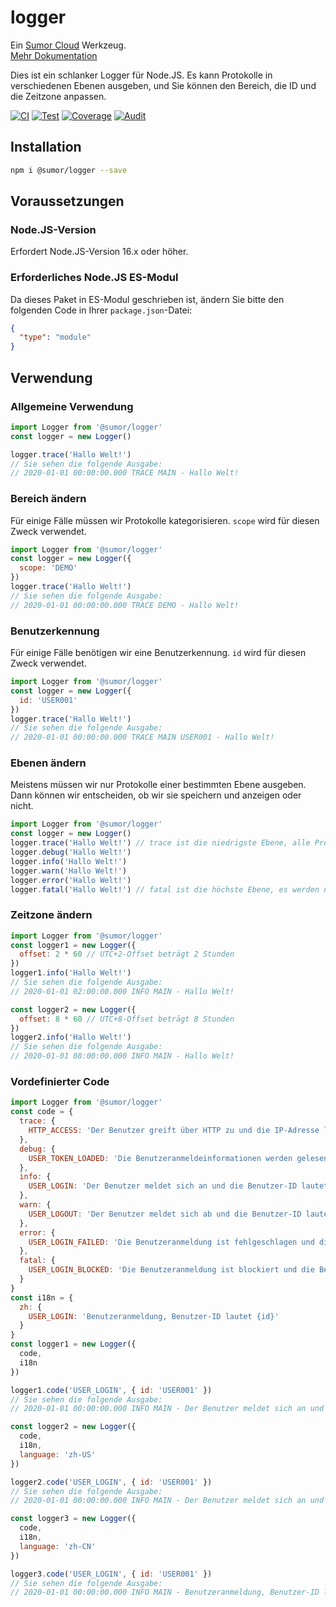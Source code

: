 # logger

Ein [Sumor Cloud](https://sumor.cloud) Werkzeug.  
[Mehr Dokumentation](https://sumor.cloud/logger)

Dies ist ein schlanker Logger für Node.JS.
Es kann Protokolle in verschiedenen Ebenen ausgeben, und Sie können den Bereich, die ID und die Zeitzone anpassen.

[![CI](https://github.com/sumor-cloud/logger/actions/workflows/ci.yml/badge.svg)](https://github.com/sumor-cloud/logger/actions/workflows/ci.yml)
[![Test](https://github.com/sumor-cloud/logger/actions/workflows/ut.yml/badge.svg)](https://github.com/sumor-cloud/logger/actions/workflows/ut.yml)
[![Coverage](https://github.com/sumor-cloud/logger/actions/workflows/coverage.yml/badge.svg)](https://github.com/sumor-cloud/logger/actions/workflows/coverage.yml)
[![Audit](https://github.com/sumor-cloud/logger/actions/workflows/audit.yml/badge.svg)](https://github.com/sumor-cloud/logger/actions/workflows/audit.yml)

## Installation

```bash
npm i @sumor/logger --save
```

## Voraussetzungen

### Node.JS-Version

Erfordert Node.JS-Version 16.x oder höher.

### Erforderliches Node.JS ES-Modul

Da dieses Paket in ES-Modul geschrieben ist, ändern Sie bitte den folgenden Code in Ihrer `package.json`-Datei:

```json
{
  "type": "module"
}
```

## Verwendung

### Allgemeine Verwendung

```js
import Logger from '@sumor/logger'
const logger = new Logger()

logger.trace('Hallo Welt!')
// Sie sehen die folgende Ausgabe:
// 2020-01-01 00:00:00.000 TRACE MAIN - Hallo Welt!
```

### Bereich ändern

Für einige Fälle müssen wir Protokolle kategorisieren. `scope` wird für diesen Zweck verwendet.

```js
import Logger from '@sumor/logger'
const logger = new Logger({
  scope: 'DEMO'
})
logger.trace('Hallo Welt!')
// Sie sehen die folgende Ausgabe:
// 2020-01-01 00:00:00.000 TRACE DEMO - Hallo Welt!
```

### Benutzerkennung

Für einige Fälle benötigen wir eine Benutzerkennung. `id` wird für diesen Zweck verwendet.

```js
import Logger from '@sumor/logger'
const logger = new Logger({
  id: 'USER001'
})
logger.trace('Hallo Welt!')
// Sie sehen die folgende Ausgabe:
// 2020-01-01 00:00:00.000 TRACE MAIN USER001 - Hallo Welt!
```

### Ebenen ändern

Meistens müssen wir nur Protokolle einer bestimmten Ebene ausgeben. Dann können wir entscheiden, ob wir sie speichern und anzeigen oder nicht.

```js
import Logger from '@sumor/logger'
const logger = new Logger()
logger.trace('Hallo Welt!') // trace ist die niedrigste Ebene, alle Protokolle werden ausgegeben
logger.debug('Hallo Welt!')
logger.info('Hallo Welt!')
logger.warn('Hallo Welt!')
logger.error('Hallo Welt!')
logger.fatal('Hallo Welt!') // fatal ist die höchste Ebene, es werden nur kritische Fehler ausgegeben
```

### Zeitzone ändern

```js
import Logger from '@sumor/logger'
const logger1 = new Logger({
  offset: 2 * 60 // UTC+2-Offset beträgt 2 Stunden
})
logger1.info('Hallo Welt!')
// Sie sehen die folgende Ausgabe:
// 2020-01-01 02:00:00.000 INFO MAIN - Hallo Welt!

const logger2 = new Logger({
  offset: 8 * 60 // UTC+8-Offset beträgt 8 Stunden
})
logger2.info('Hallo Welt!')
// Sie sehen die folgende Ausgabe:
// 2020-01-01 08:00:00.000 INFO MAIN - Hallo Welt!
```

### Vordefinierter Code

```js
import Logger from '@sumor/logger'
const code = {
  trace: {
    HTTP_ACCESS: 'Der Benutzer greift über HTTP zu und die IP-Adresse lautet {ip}'
  },
  debug: {
    USER_TOKEN_LOADED: 'Die Benutzeranmeldeinformationen werden gelesen und die Benutzer-ID lautet {id}'
  },
  info: {
    USER_LOGIN: 'Der Benutzer meldet sich an und die Benutzer-ID lautet {id}'
  },
  warn: {
    USER_LOGOUT: 'Der Benutzer meldet sich ab und die Benutzer-ID lautet {id}'
  },
  error: {
    USER_LOGIN_FAILED: 'Die Benutzeranmeldung ist fehlgeschlagen und die Benutzer-ID lautet {id}'
  },
  fatal: {
    USER_LOGIN_BLOCKED: 'Die Benutzeranmeldung ist blockiert und die Benutzer-ID lautet {id}'
  }
}
const i18n = {
  zh: {
    USER_LOGIN: 'Benutzeranmeldung, Benutzer-ID lautet {id}'
  }
}
const logger1 = new Logger({
  code,
  i18n
})

logger1.code('USER_LOGIN', { id: 'USER001' })
// Sie sehen die folgende Ausgabe:
// 2020-01-01 00:00:00.000 INFO MAIN - Der Benutzer meldet sich an und die Benutzer-ID lautet USER001

const logger2 = new Logger({
  code,
  i18n,
  language: 'zh-US'
})

logger2.code('USER_LOGIN', { id: 'USER001' })
// Sie sehen die folgende Ausgabe:
// 2020-01-01 00:00:00.000 INFO MAIN - Der Benutzer meldet sich an und die Benutzer-ID lautet USER001

const logger3 = new Logger({
  code,
  i18n,
  language: 'zh-CN'
})

logger3.code('USER_LOGIN', { id: 'USER001' })
// Sie sehen die folgende Ausgabe:
// 2020-01-01 00:00:00.000 INFO MAIN - Benutzeranmeldung, Benutzer-ID lautet USER001
```